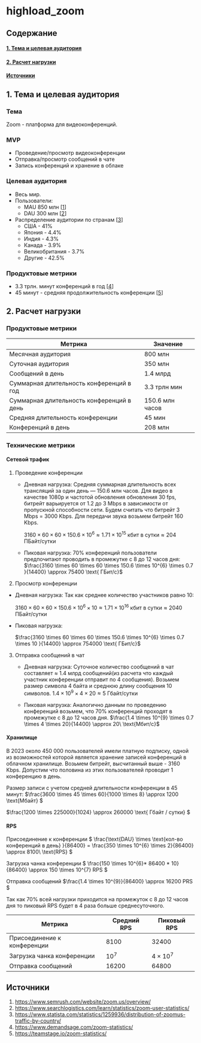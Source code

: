 # highload_zoom

## Содержание
  #### [1. Тема и целевая аудитория](#1-тема-и-целевая-аудитория)
  #### [2. Расчет нагрузки](#2-расчет-нагрузки)
  #### [Источники](#источники)

## 1. Тема и целевая аудитория



### Тема
Zoom - платформа для видеоконференций.

### MVP
- Проведение/просмотр видеоконференции
- Отправка/просмотр сообщений в чате 
- Запись конференций и хранение в облаке


### Целевая аудитория  
- Весь мир.
- Пользователи:
	-  MAU 850 млн \[[1]( https://www.semrush.com/website/zoom.us/overview/)]
	-  DAU 300 млн \[[2](https://www.searchlogistics.com/learn/statistics/zoom-user-statistics/)]
- Распределение аудитории по странам \[[3](https://www.statista.com/statistics/1259936/distribution-of-zoomus-traffic-by-country/)]
  - США - 41%
  - Япония - 4.4%
  - Индия - 4.3%
  - Канада - 3.9%
  - Великобритания - 3.7%
  - Другие - 42.5%

### Продуктовые метрики
- 3.3 трлн. минут конференций в год [[4](https://www.demandsage.com/zoom-statistics/)] 
- 45 минут  - средняя продолжительность конференции \[[5](https://teamstage.io/zoom-statistics/)]

## 2. Расчет нагрузки

### Продуктовые метрики

| Метрика                                      | Значение |
| -------------------------------------------- | -------- |
| Месячная аудитория                           | 800 млн  |
| Суточная аудитория                           | 350 млн  |
| Сообщений в день                             | 1.4 млрд   |
| Суммарная длительность конференций в год                            | 3.3 трлн мин   |
| Суммарная длительность конференций в день                            | 150.6 млн часов   |
| Средняя длительность конференции                             | 45 мин  |
| Конференций в день                             | 208 млн   |





### Технические метрики

#### Сетевой трафик
1. Проведение конференции

   - Дневная нагрузка:
     Средняя суммарная длительность всех трансляций за один день — 150.6 млн часов. Для видео в качестве 1080p и частотой обновления обновления 30 fps, битрейт варьируется от 1.2 до 3 Mbps в зависимости от пропускной способности сети. Будем считать что битрейт 3 Mbps = 3000 Kbps. Для передачи звука возьмем битрейт 160 Kbps.

     $3160 \times 60 \times 60 \times 150.6  \times 10^{6}     \approx 1.71 \times 10^{15} \ \text{кбит в сутки} \approx 204 \text{ ПБайт/сутки}$

   - Пиковая нагрузка:
     70% конференций пользователи предпочитают проводить в промежутке с 8 до 12 часов дня:
     $\frac{3160 \times 60 \times 60 \times 150.6  \times 10^{6} \times 0.7   }{14400}  \approx 75400 \text{ ГБит/с}$

2. Просмотр конференции

  - Дневная нагрузка:
     Так как среднее количество участников равно 10:

     $3160 \times 60 \times 60 \times 150.6  \times 10^{6} \times 10    \approx 1.71 \times 10^{16} \ \text{кбит в сутки} \approx 2040 \text{ ПБайт/сутки}$

  - Пиковая нагрузка:

    $\frac{3160 \times 60 \times 60 \times 150.6  \times 10^{6} \times 0.7  \times 10 }{14400} \approx 754000 \text{ ГБит/с}$


3. Отправка сообщений в чат

   - Дневная нагрузка:
     Суточное количество сообщений в чат составляет $\approx$ 1.4 млрд сообщений(из расчета что каждый участник конференции отправит по 4 сообщения).
     Возьмем размер символа 4 байта и среднюю длину сообщения 10 символов. 
     $1.4 \times 10^{9}\times 4 \times 20\approx 5\ \text{Гбайт/сутки}$

   - Пиковая нагрузка:
     Аналогично данным по проведению конференций возьмем, что 70% конференций проходят в промежутке с 8 до 12 часов дня.
     $\frac{1.4 \times 10^{9} \times 0.7 \times 4 \times 20}{14400} \approx 20\ \text{Мбит/с}$


#### Хранилище

В 2023 около 450 000 пользователей имели платную подписку, одной из возможностей которой является хранение записей конференций в облачном хранилище. Возьмем битрейт, высчитанный выше - 3160 Kbps. Допустим что половина из этих пользователей проводит 1 конференцию в день.

Размер записи с учетом средней длительности конференции в 45 минут:
$\frac{3600 \times 45 \times 60}{1000 \times 8} \approx 1200 \text{Мбайт} $

$\frac{1200 \times 225000}{1024} \approx 260000 \text{ Гбайт / сутки} $

#### RPS

Присоединение к конференции
$
\frac{\text{DAU} \times \text{кол-во конференций в день} }{86400} = \frac{350 \times 10^{6} \times  2}{86400} \approx 8100\ \text{RPS}
$

Загрузка чанка конференции
$ \frac{150 \times 10^{6}* 86400 * 10}{86400} \approx 150 \times 10^{7} RPS
$

Отправка сообщений
$\frac{1.4 \times 10^{9}}{86400} \approx 16200 PRS
$

Так как 70% всей нагрузки приходится на промежуток с 8 до 12 часов дня то пиковый RPS будет в 4 раза больше среднесуточного.

| Метрика                                      | Средний RPS | Пиковый RPS |
| -------------------------------------------- | --------  | -------- |
|Присоединение к конференции| 8100             | 32400|
|Загрузка чанка конференции | $10^{7}$         | $4\times10^{7}$|
|Отправка сообщений         | 16200            | 64800 |

  
## Источники
  1. https://www.semrush.com/website/zoom.us/overview/
  2. https://www.searchlogistics.com/learn/statistics/zoom-user-statistics/
  3. https://www.statista.com/statistics/1259936/distribution-of-zoomus-traffic-by-country/
  4. https://www.demandsage.com/zoom-statistics/
  5. https://teamstage.io/zoom-statistics/
   